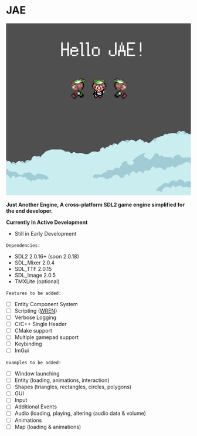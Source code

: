 # JAE
![Example Image](example/assets/JAE_Test_Image.png)

**Just Another Engine, A cross-platform SDL2 game engine simplified for the end developer.**

**Currently In Active Development**
- Still in Early Development

`Dependencies:`
- SDL2 2.0.16+ (soon 2.0.18)
- SDL_Mixer 2.0.4
- SDL_TTF 2.0.15
- SDL_Image 2.0.5
- TMXLite (optional)

`Features to be added:`
- [ ] Entity Component System
- [ ] Scripting ([WREN](https://www.wren.io))
- [ ] Verbose Logging
- [ ] C/C++ Single Header
- [ ] CMake support
- [ ] Multiple gamepad support
- [ ] Keybinding 
- [ ] ImGui

`Examples to be added:`
- [ ] Window launching
- [ ] Entity (loading, animations, interaction)
- [ ] Shapes (triangles, rectangles, circles, polygons)
- [ ] GUI 
- [ ] Input 
- [ ] Additional Events
- [ ] Audio (loading, playing, altering (audio data & volume) 
- [ ] Animations
- [ ] Map (loading & animations)
